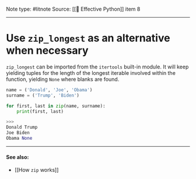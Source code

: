 Note type: #litnote
Source: [[📖 Effective Python]] item 8

---
# Use `zip_longest` as an alternative when necessary
`zip_longest` can be imported from the `itertools` built-in module. It will keep yielding tuples for the length of the longest iterable involved within the function, yielding `None` where blanks are found.
```python
name = ('Donald', 'Joe', 'Obama')
surname = ('Trump', 'Biden')

for first, last in zip(name, surname):
	print(first, last)

>>>
Donald Trump
Joe Biden
Obama None
```

---
#### See also:
- [[How `zip` works]]
